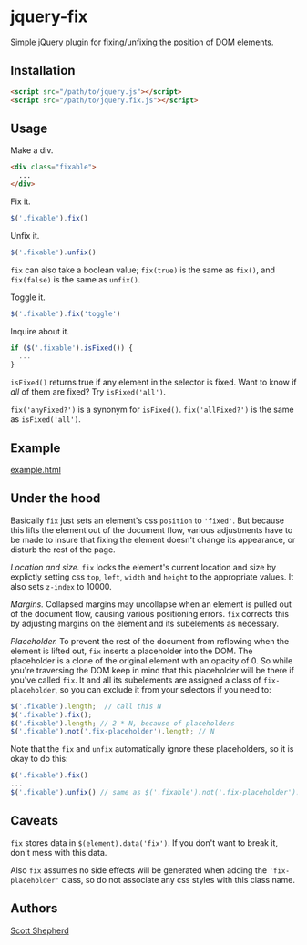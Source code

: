 # jquery-fix

Simple jQuery plugin for fixing/unfixing the position of DOM elements.

## Installation

```html
<script src="/path/to/jquery.js"></script>
<script src="/path/to/jquery.fix.js"></script>
```

## Usage

Make a div.

```html
<div class="fixable">
  ...
</div>
```

Fix it.

```javascript
$('.fixable').fix()
```

Unfix it.

```javascript
$('.fixable').unfix()
```

`fix` can also take a boolean value; `fix(true)` is the same as `fix()`, and `fix(false)` is the same as `unfix()`.

Toggle it.

```javascript
$('.fixable').fix('toggle')
```

Inquire about it.
```javascript
if ($('.fixable').isFixed()) {
  ...
}
```

`isFixed()` returns true if any element in the selector is fixed. Want to know if *all* of them are fixed? Try `isFixed('all')`.

`fix('anyFixed?')` is a synonym for `isFixed()`. `fix('allFixed?')` is the same as `isFixed('all')`.

## Example

[example.html](https://github.com/dr-skot/jquery-fix/blob/master/example.html)

## Under the hood

Basically `fix` just sets an element's css `position` to `'fixed'`. But because this lifts the element out of the document flow, various adjustments have to be made to insure that fixing the element doesn't change its appearance, or disturb the rest of the page.

_Location and size._ `fix` locks the element's current location and size by explictly setting css `top`, `left`, `width` and `height` to the appropriate values. It also sets `z-index` to 10000.

_Margins._ Collapsed margins may uncollapse when an element is pulled out of the document flow, causing various positioning errors. `fix` corrects this by adjusting margins on the element and its subelements as necessary.

_Placeholder._ To prevent the rest of the document from reflowing when the element is lifted out, `fix` inserts a placeholder into the DOM. The placeholder is a clone of the original element with an opacity of 0. So while you're traversing the DOM keep in mind that this placeholder will be there if you've called `fix`. It and all its subelements are assigned a class of `fix-placeholder`, so you can exclude it from your selectors if you need to:

```javascript
$('.fixable').length;  // call this N
$('.fixable').fix();
$('.fixable').length; // 2 * N, because of placeholders
$('.fixable').not('.fix-placeholder').length; // N
```

Note that the `fix` and `unfix` automatically ignore these placeholders, so it is okay to do this:

```javascript
$('.fixable').fix()
...
$('.fixable').unfix() // same as $('.fixable').not('.fix-placeholder').unfix();
```

## Caveats

`fix` stores data in `$(element).data('fix')`. If you don't want to break it, don't mess with this data.

Also `fix` assumes no side effects will be generated when adding the `'fix-placeholder'` class, so do not associate any css styles with this class name.

## Authors

[Scott Shepherd](https://github.com/dr-skot)